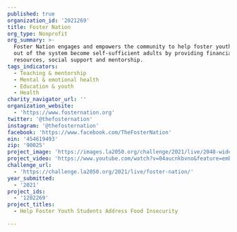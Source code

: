 ```yaml
---
published: true
organization_id: '2021269'
title: Foster Nation
org_type: Nonprofit
org_summary: >-
  Foster Nation engages and empowers the community to help foster youth aging
  out of the system become self-sufficient adults by providing financial
  resources, social support and mentorship.
tags_indicators:
  - Teaching & mentorship
  - Mental & emotional health
  - Education & youth
  - Health
charity_navigator_url: ''
organization_website:
  - 'https://www.fosternation.org'
twitter: '@thefosternation'
instagram: '@thefosternation'
facebook: 'https://www.facebook.com/TheFosterNation'
ein: '454619493'
zip: '90025'
project_image: 'https://images.la2050.org/challenge/2021/live/2048-wide/foster-nation.jpg'
project_video: 'https://www.youtube.com/watch?v=04aucnkbvno&feature=emb_imp_woyt'
challenge_url:
  - 'https://challenge.la2050.org/2021/live/foster-nation/'
year_submitted:
  - '2021'
project_ids:
  - '1202269'
project_titles:
  - Help Foster Youth Students Address Food Insecurity

---
```

